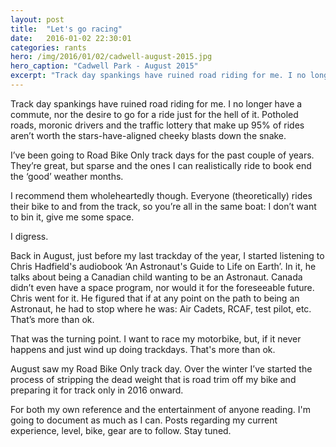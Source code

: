 ```yaml
---
layout: post
title:  "Let's go racing"
date:   2016-01-02 22:30:01
categories: rants
hero: /img/2016/01/02/cadwell-august-2015.jpg
hero_caption: "Cadwell Park - August 2015"
excerpt: "Track day spankings have ruined road riding for me. I no longer have a commute, nor the desire to go for a ride just for the hell of it. Potholed roads, moronic drivers and the traffic lottery that make up 95% of rides aren’t worth the stars-have-aligned cheeky blasts down the snake."
---
```


Track day spankings have ruined road riding for me. I no longer have a commute, nor the desire to go for a ride just for the hell of it. Potholed roads, moronic drivers and the traffic lottery that make up 95% of rides aren’t worth the stars-have-aligned cheeky blasts down the snake.

I’ve been going to Road Bike Only track days for the past couple of years. They’re great, but sparse and the ones I can realistically ride to book end the ‘good’ weather months. 

I recommend them wholeheartedly though. Everyone (theoretically) rides their bike to and from the track, so you’re all in the same boat: I don’t want to bin it, give me some space.

I digress.

Back in August, just before my last trackday of the year, I started listening to Chris Hadfield's audiobook ‘An Astronaut's Guide to Life on Earth’. In it, he talks about being a Canadian child wanting to be an Astronaut. Canada didn’t even have a space program, nor would it for the foreseeable future. Chris went for it. He figured that if at any point on the path to being an Astronaut, he had to stop where he was: Air Cadets, RCAF, test pilot, etc. That’s more than ok.

That was the turning point. I want to race my motorbike, but, if it never happens and just wind up doing trackdays. That's more than ok.

August saw my Road Bike Only track day. Over the winter I’ve started the process of stripping the dead weight that is road trim off my bike and preparing it for track only in 2016 onward.

For both my own reference and the entertainment of anyone reading. I'm going to document as much as I can. Posts regarding my current experience, level, bike, gear are to follow. Stay tuned.

